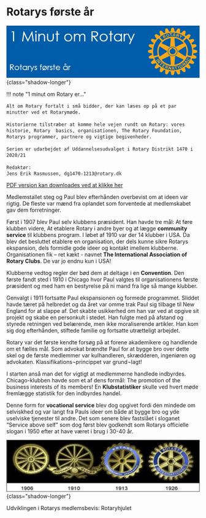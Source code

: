 # Rotarys første år

![Rotarys første år](images/rotaryfoersteaar.jpg){class="shadow-longer"} 

!!! note "1 minut om Rotary er..."

    Alt om Rotary fortalt i små bidder, der kan læses op på et par minutter ved et Rotarymøde.
    
    Historierne tilstræber at komme hele vejen rundt om Rotary: vores historie, Rotary  basics, organisationen, The Rotary Foundation, Rotarys programmer, partnere og vigtige begivenheder.
    
    Serien er udarbejdet af Uddannelsesudvalget i Rotary Distrikt 1470 i 2020/21
    
    Redaktør: 
    Jens Erik Rasmussen, dg1470-1213@rotary.dk


<a href=https://1minut.rotary.dk/pdf-versioner/1_minut_om_Rotary_Rotarys_første_aar.pdf target=_blank>PDF version kan downloades ved at klikke her</a>

Medlemstallet steg og Paul blev efterhånden overbevist om at ideen var rigtig. De fleste var mænd fra oplandet som forventede at medlemskabet gav dem forretninger. 


Først i 1907 blev Paul selv klubbens præsident. Han havde tre mål: At føre klubben videre, At etablere Rotary i andre byer og at lægge <strong>community service</strong> til klubbens program. I løbet af 1910 var der 14 klubber i USA. Da blev det besluttet etablere en organisation, der dels kunne sikre Rotarys ekspansion, dels formidle gode ideer og kontakt imellem klubberne. Organisationen fik – ret kækt - navnet <strong>The International Association of Rotary Clubs</strong>. De var jo endnu kun i USA!


Klubberne vedtog regler der bød dem at deltage i en <strong>Convention</strong>. Den første fandt sted i 1910 i Chicago hvor Paul valgtes til organisationens første præsident og med ham en bestyrelse på ni mand fra lige så mange klubber. 


Genvalgt i 1911 fortsatte Paul ekspansionen og formede programmet. Sliddet havde tæret på helbredet og da året var omme trak Paul sig tilbage til New England for at slappe af. Det skabte usikkerhed om han var ved at opgive sit projekt og skabe en personkult i stedet. Han fulgte med på afstand og styrede retningen ved belærende, men ikke moraliserende artikler. Han kom sig dog efterhånden, stiftede familie og fortsatte utrætteligt arbejdet.


Rotary var det første kendte forsøg på at forene akademikere og handlende om et fælles mål. Som advokat brændte Paul for at bygge bro over dette skel og de første medlemmer var kulhandleren, skrædderen, ingeniøren og advokaten. Klassifikations¬princippet var grund¬lagt! 


I starten anså man det for vigtigt at medlemmerne handlede indbyrdes. Chicago-klubben havde som et af dens formål: The promotion of the business interests of its members! En <strong>Klubstatistiker</strong> skulle ved hvert møde fremlægge statistik for den indbyrdes handel. 


Denne form for <strong>vocational service</strong> blev dog opgivet fordi den mindede om selviskhed og var langt fra Pauls ideer om både at bygge bro og yde uselviske tjenester til andre. Det som senere blev fastslået i sloganet ”Service above self” som dog først blev godkendt som Rotarys officielle slogan i 1950 efter at have været i brug i 30-40 år.


![Rotaryhjulet](images/Rotaryhjulet.jpg){class="shadow-longer"} 

Udviklingen i Rotarys medlemsbevis: Rotaryhjulet